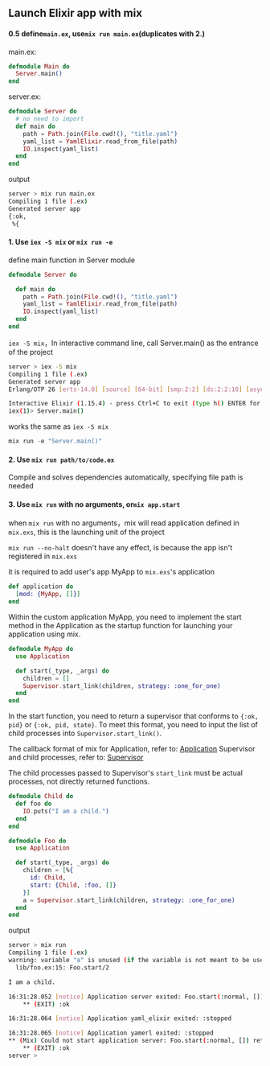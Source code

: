 ## Launch Elixir app with mix

#### 0.5 define`main.ex`, use`mix run main.ex`(duplicates with 2.)
main.ex:

```elixir
defmodule Main do
  Server.main()
end
```

server.ex:
```elixir
defmodule Server do
  # no need to import 
  def main do
    path = Path.join(File.cwd!(), "title.yaml")
    yaml_list = YamlElixir.read_from_file(path)
    IO.inspect(yaml_list)
  end
end
```

output
```bash
server > mix run main.ex
Compiling 1 file (.ex)
Generated server app
{:ok,
 %{
```

#### 1. Use `iex -S mix` or `mix run -e`

define main function in Server module
```elixir
defmodule Server do

  def main do
    path = Path.join(File.cwd!(), "title.yaml")
    yaml_list = YamlElixir.read_from_file(path)
    IO.inspect(yaml_list)
  end
end
```

`iex -S mix`，In interactive command line, call Server.main() as the entrance of the project
```bash
server > iex -S mix
Compiling 1 file (.ex)
Generated server app
Erlang/OTP 26 [erts-14.0] [source] [64-bit] [smp:2:2] [ds:2:2:10] [async-threads:1] [jit:ns]

Interactive Elixir (1.15.4) - press Ctrl+C to exit (type h() ENTER for help)
iex(1)> Server.main()
```

works the same as `iex -S mix`
```elixir
mix run -e "Server.main()"
```

#### 2. Use `mix run path/to/code.ex`

Compile and solves dependencies automatically, specifying file path is needed

#### 3. Use `mix run` with no arguments, or`mix app.start`

when `mix run` with no arguments，mix will read application defined in `mix.exs`, this is the launching unit of the project 

`mix run --no-halt` doesn't have any effect, is because the app isn't registered in `mix.exs`

it is required to add user's app MyApp to `mix.exs`'s application

```elixir
def application do
  [mod: {MyApp, []}]
end
```

Within the custom application MyApp, you need to implement the start method in the Application as the startup function for launching your application using mix.

```elixir
defmodule MyApp do
  use Application

  def start(_type, _args) do
    children = []
    Supervisor.start_link(children, strategy: :one_for_one)
  end
end
```

In the start function, you need to return a supervisor that conforms to `{:ok, pid}` or `{:ok, pid, state}`. To meet this format, you need to input the list of child processes into `Supervisor.start_link()`.

The callback format of mix for Application, refer to: [Application](https://hexdocs.pm/elixir/1.12/Application.html)
Supervisor and child processes, refer to: [Supervisor](https://hexdocs.pm/elixir/1.12/Supervisor.html)

The child processes passed to Supervisor's `start_link` must be actual processes, not directly returned functions.
```elixir
defmodule Child do
  def foo do
    IO.puts("I am a child.")
  end
end

defmodule Foo do
  use Application

  def start(_type, _args) do
    children = [%{
      id: Child,
      start: {Child, :foo, []}
    }]
    a = Supervisor.start_link(children, strategy: :one_for_one)
  end
end
```

output

```bash
server > mix run
Compiling 1 file (.ex)
warning: variable "a" is unused (if the variable is not meant to be used, prefix it with an underscore)
  lib/foo.ex:15: Foo.start/2

I am a child.

16:31:28.052 [notice] Application server exited: Foo.start(:normal, []) returned an error: shutdown: failed to start child: Child
    ** (EXIT) :ok

16:31:28.064 [notice] Application yaml_elixir exited: :stopped

16:31:28.065 [notice] Application yamerl exited: :stopped
** (Mix) Could not start application server: Foo.start(:normal, []) returned an error: shutdown: failed to start child: Child
    ** (EXIT) :ok
server > 
```
